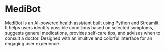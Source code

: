# MediBot
MediBot is an AI-powered health assistant built using Python and Streamlit. It helps users identify possible conditions based on selected symptoms, suggests general medications, provides self-care tips, and advises when to consult a doctor. Designed with an intuitive and colorful interface for an engaging user experience.
